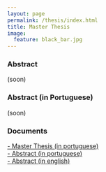 ```yaml
---
layout: page
permalink: /thesis/index.html
title: Master Thesis
image:
  feature: black_bar.jpg
---
```



### Abstract

(soon)

### Abstract (in Portuguese)

(soon)

###  Documents
<a href="../thesis/thesis.pdf"><i class="icon-pdf"></i> - Master Thesis (in portuguese) </a> <br/>
<a href="../thesis/resume_p.pdf"><i class="icon-pdf"></i> - Abstract (in portuguese) </a> <br/>
<a href="../thesis/resume_e.pdf"><i class="icon-pdf"></i> - Abstract (in english) </a> <br/>







